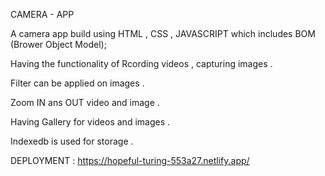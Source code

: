 CAMERA - APP

A camera app build using HTML , CSS , JAVASCRIPT  which includes BOM (Brower Object Model);

Having the functionality of Rcording videos , capturing images .

Filter can be applied on images . 

Zoom IN ans OUT video and image .

Having Gallery for videos and images .

Indexedb is used for storage .

DEPLOYMENT : https://hopeful-turing-553a27.netlify.app/
